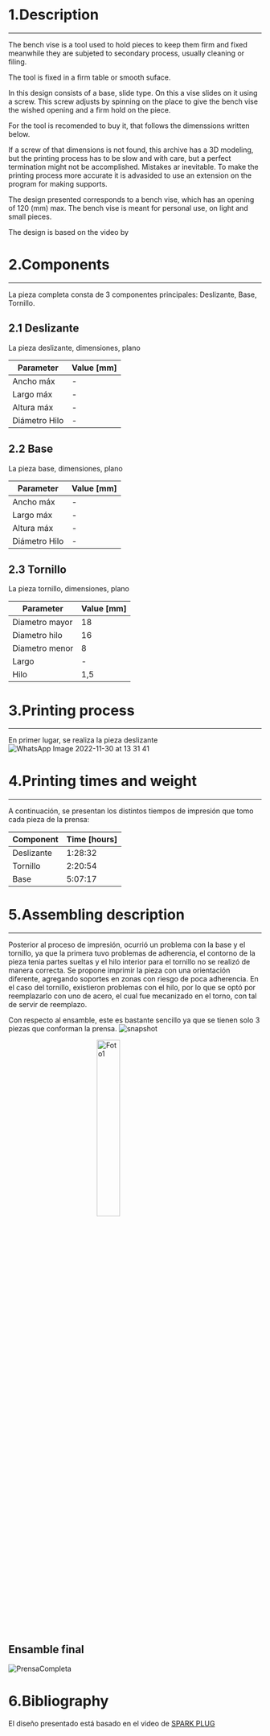 # 1.Description
---
The bench vise is a tool used to hold pieces to keep them firm and fixed meanwhile they are subjeted to secondary process, usually cleaning or filing.

The tool is fixed in a firm table or smooth suface.

In this design consists of a base, slide type. On this a vise slides on it using a screw. This screw adjusts by spinning on the place to give the bench vise the wished opening and a firm hold on the piece.

For the tool is recomended to buy it, that follows the dimenssions written below.

If a screw of that dimensions is not found, this archive has a 3D modeling, but the printing process has to be slow and with care, but a perfect termination might not be accomplished. Mistakes ar inevitable. To make the printing process more accurate it is advasided to use an extension on the program for making supports.

The design presented corresponds to a bench vise, which has an opening of 120 (mm) max. The bench vise is meant for personal use, on light and small pieces.

The design is based on the video by 

# 2.Components
***
La pieza completa consta de 3 componentes principales: Deslizante, Base, Tornillo.
## 2.1 Deslizante
La pieza deslizante, dimensiones, plano



|Parameter|Value [mm]|
|---|---|
|Ancho máx|-|
|Largo máx|-|
|Altura máx|-|
|Diámetro Hilo|-|



## 2.2 Base
La pieza base, dimensiones, plano



|Parameter|Value [mm]|
|---|---|
|Ancho máx|-|
|Largo máx|-|
|Altura máx|-|
|Diámetro Hilo|-|


## 2.3 Tornillo
La pieza tornillo, dimensiones, plano



|Parameter|Value [mm]|
|---|---|
|Diametro mayor|18|
|Diametro hilo|16|
|Diametro menor|8|
|Largo|-|
|Hilo|1,5|



# 3.Printing process
***

En primer lugar, se realiza la pieza deslizante
![WhatsApp Image 2022-11-30 at 13 31 41](https://user-images.githubusercontent.com/119521898/204872660-9d4d00d2-c1ce-4bd4-8da2-cd9124750513.jpeg)
# 4.Printing times and weight
***

A continuación, se presentan los distintos tiempos de impresión que tomo cada pieza de la prensa:

<div align="center">

|Component|Time [hours]|
|---|---|
|Deslizante|1:28:32|
|Tornillo|2:20:54|
|Base|5:07:17|

</div>

# 5.Assembling description
***

Posterior al proceso de impresión, ocurrió un problema con la base y el tornillo, ya que la primera tuvo problemas de adherencia, el contorno de la pieza tenia partes sueltas y el hilo interior para el tornillo no se realizó de manera correcta. Se propone imprimir la pieza con una orientación diferente, agregando soportes en zonas con riesgo de poca adherencia.
En el caso del tornillo, existieron problemas con el hilo, por lo que se optó por reemplazarlo con uno de acero, el cual fue mecanizado en el torno, con tal de servir de reemplazo.

Con respecto al ensamble, este es bastante sencillo ya que se tienen solo 3 piezas que conforman la prensa.
![snapshot](https://user-images.githubusercontent.com/119521898/204866970-33e1e100-6c4c-4347-8576-a44f5549a479.jpg)

<img 
    style="display: block; 
           margin-left: auto;
           margin-right: auto;
           width: 30%;"
    src="https://user-images.githubusercontent.com/119521898/204872660-9d4d00d2-c1ce-4bd4-8da2-cd9124750513.jpeg" 
    alt="Foto1">
</img>

## Ensamble final

![PrensaCompleta](https://user-images.githubusercontent.com/119521898/205173522-6b9402c7-dcf7-4066-a390-c6054f19bedc.jpeg)

# 6.Bibliography

El diseño presentado está basado en el video de [SPARK PLUG](https://www.youtube.com/watch?v=GEOp68Q8Ryw&ab_channel=SPARKPLUG)